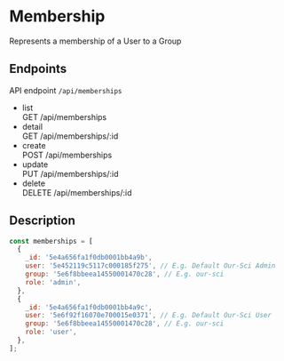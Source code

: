 # Membership

Represents a membership of a User to a Group

## Endpoints

API endpoint `/api/memberships`

- list<br/>GET /api/memberships
- detail<br/>GET /api/memberships/:id
- create<br/> POST /api/memberships
- update<br/> PUT /api/memberships/:id
- delete<br/> DELETE /api/memberships/:id

## Description

```javascript
const memberships = [
  {
    _id: '5e4a656fa1f0db0001bb4a9b',
    user: '5e452119c5117c000185f275', // E.g. Default Our-Sci Admin
    group: '5e6f8bbeea14550001470c28', // E.g. our-sci
    role: 'admin',
  },
  {
    _id: '5e4a656fa1f0db0001bb4a9c',
    user: '5e6f92f16070e700015e0371', // E.g. Default Our-Sci User
    group: '5e6f8bbeea14550001470c28', // E.g. our-sci
    role: 'user',
  },
];
```

